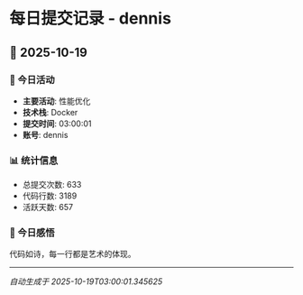 # 每日提交记录 - dennis

## 📅 2025-10-19

### 🎯 今日活动
- **主要活动**: 性能优化
- **技术栈**: Docker
- **提交时间**: 03:00:01
- **账号**: dennis

### 📊 统计信息
- 总提交次数: 633
- 代码行数: 3189
- 活跃天数: 657

### 💭 今日感悟
代码如诗，每一行都是艺术的体现。

---
*自动生成于 2025-10-19T03:00:01.345625*
